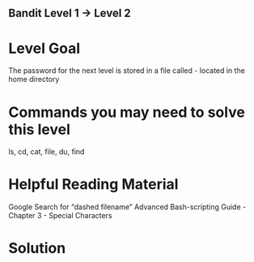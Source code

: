 ## Bandit Level 1 → Level 2
# Level Goal
The password for the next level is stored in a file called - located in the home directory

# Commands you may need to solve this level
ls, cd, cat, file, du, find

# Helpful Reading Material
  Google Search for “dashed filename”
  Advanced Bash-scripting Guide - Chapter 3 - Special Characters
  
# Solution

